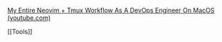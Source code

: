 
[My Entire Neovim + Tmux Workflow As A DevOps Engineer On MacOS (youtube.com)](https://www.youtube.com/watch?v=iagjeLuxnMs)

[[Tools]]